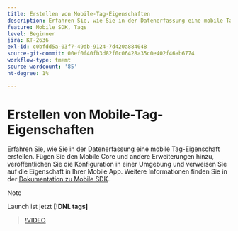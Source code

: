 ```yaml
---
title: Erstellen von Mobile-Tag-Eigenschaften
description: Erfahren Sie, wie Sie in der Datenerfassung eine mobile Tag-Eigenschaft erstellen. Fügen Sie den Mobile Core und andere Erweiterungen hinzu, veröffentlichen Sie die Konfiguration in einer Umgebung und verweisen Sie auf die Eigenschaft in Ihrer Mobile App.
feature: Mobile SDK, Tags
level: Beginner
jira: KT-2636
exl-id: c0bfdd5a-03f7-49db-9124-7d420a884048
source-git-commit: 00ef0f40fb3d82f0c06428a35c0e402f46ab6774
workflow-type: tm+mt
source-wordcount: '85'
ht-degree: 1%

---
```


# Erstellen von Mobile-Tag-Eigenschaften

Erfahren Sie, wie Sie in der Datenerfassung eine mobile Tag-Eigenschaft erstellen. Fügen Sie den Mobile Core und andere Erweiterungen hinzu, veröffentlichen Sie die Konfiguration in einer Umgebung und verweisen Sie auf die Eigenschaft in Ihrer Mobile App. Weitere Informationen finden Sie in der [Dokumentation zu Mobile SDK](https://developer.adobe.com/client-sdks/documentation/).

>[!NOTE]
>
> Launch ist jetzt **[!DNL tags]**

>[!VIDEO](https://video.tv.adobe.com/v/26264/?learn=on)
